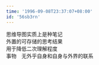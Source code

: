 ```yaml
---
time: '1996-09-08T23:37:07+08:00'
id: '56sb3rn'
---
```


思维导图实质上是种笔记  
外置的可存储的思考结果  
用于降低二次理解程度　  
事物　无外乎自身和自身与外界的联系